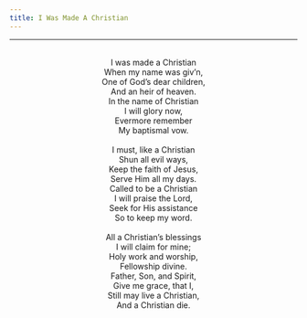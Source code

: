 ```yaml
---
title: I Was Made A Christian
---
```


---
<center>
<br/>
I was made a Christian<br/>
When my name was giv’n,<br/>
One of God’s dear children,<br/>
And an heir of heaven.<br/>
In the name of Christian<br/>
I will glory now,<br/>
Evermore remember<br/>
My baptismal vow.<br/>
<br/>
I must, like a Christian<br/>
Shun all evil ways,<br/>
Keep the faith of Jesus,<br/>
Serve Him all my days.<br/>
Called to be a Christian<br/>
I will praise the Lord,<br/>
Seek for His assistance<br/>
So to keep my word.<br/>
<br/>
All a Christian’s blessings<br/>
I will claim for mine;<br/>
Holy work and worship,<br/>
Fellowship divine.<br/>
Father, Son, and Spirit,<br/>
Give me grace, that I,<br/>
Still may live a Christian,<br/>
And a Christian die.<br/>

</center>